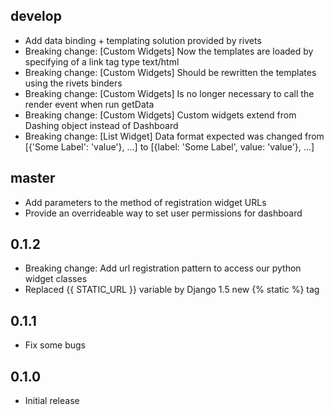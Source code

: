 ## develop

- Add data binding + templating solution provided by rivets
- Breaking change: [Custom Widgets] Now the templates are loaded by specifying of a link tag type text/html
- Breaking change: [Custom Widgets] Should be rewritten the templates using the rivets binders
- Breaking change: [Custom Widgets] Is no longer necessary to call the render event when run getData
- Breaking change: [Custom Widgets] Custom widgets extend from Dashing object instead of Dashboard
- Breaking change: [List Widget] Data format expected was changed from [{'Some Label': 'value'}, ...] to [{label: 'Some Label', value: 'value'}, ...] 

## master

- Add parameters to the method of registration widget URLs
- Provide an overrideable way to set user permissions for dashboard

## 0.1.2

- Breaking change: Add url registration pattern to access our python widget classes
- Replaced {{ STATIC_URL }} variable by Django 1.5 new {% static %} tag

## 0.1.1

- Fix some bugs

## 0.1.0

- Initial release
